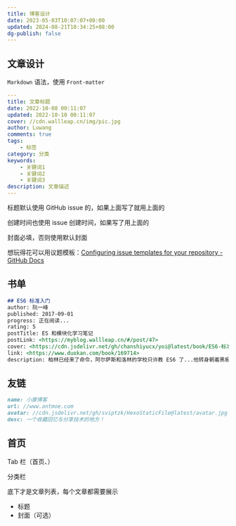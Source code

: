 ```yaml
---
title: 博客设计
date: 2023-05-03T10:07:07+08:00
updated: 2024-08-21T10:34:25+08:00
dg-publish: false
---
```


## 文章设计

`Markdown` 语法，使用 `Front-matter`

```yaml
---
title: 文章标题
date: 2022-10-08 00:11:07
updated: 2022-10-10 00:11:07
cover: //cdn.wallleap.cn/img/pic.jpg
author: Luwang
comments: true
tags:
	- 标签
category: 分类
keywords:
	- 关键词1
	- 关键词2
	- 关键词3
description: 文章描述
---
```

标题默认使用 GitHub issue 的，如果上面写了就用上面的

创建时间也使用 issue 创建时间，如果写了用上面的

封面必填，否则使用默认封面

想玩得花可以用议题模板：[Configuring issue templates for your repository - GitHub Docs](https://docs.github.com/en/communities/using-templates-to-encourage-useful-issues-and-pull-requests/configuring-issue-templates-for-your-repository)

## 书单

```markdown
## ES6 标准入门
author: 阮一峰
published: 2017-09-01
progress: 正在阅读...
rating: 5
postTitle: ES 和模块化学习笔记
postLink: <https://myblog.wallleap.cn/#/post/47>
cover: <https://cdn.jsdelivr.net/gh/chanshiyucx/yoi@latest/book/ES6-标准入门.jpg>
link: <https://www.duokan.com/book/169714>
description: 柏林已经来了命令，阿尔萨斯和洛林的学校只许教 ES6 了...他转身朝着黑板，拿起一支粉笔，使出全身的力量，写了两个大字：“ES6 万岁！”（《最后一课》）。
```

## 友链

```markdown
name: 小康博客
url: //www.antmoe.com
avatar: //cdn.jsdelivr.net/gh/sviptzk/HexoStaticFile@latest/avatar.jpg
desc: 一个收藏回忆与分享技术的地方！
```

## 首页

Tab 栏（首页、）

分类栏

底下才是文章列表，每个文章都需要展示

- 标题
- 封面（可选）
